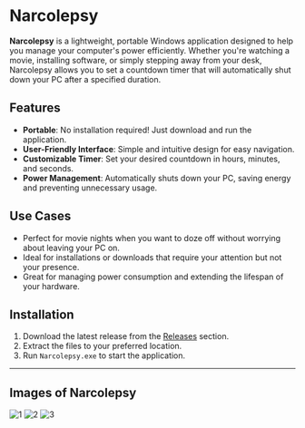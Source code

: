# Narcolepsy

**Narcolepsy** is a lightweight, portable Windows application designed to help you manage your computer's power efficiently. Whether you're watching a movie, installing software, or simply stepping away from your desk, Narcolepsy allows you to set a countdown timer that will automatically shut down your PC after a specified duration.

## Features

- **Portable**: No installation required! Just download and run the application.
- **User-Friendly Interface**: Simple and intuitive design for easy navigation.
- **Customizable Timer**: Set your desired countdown in hours, minutes, and seconds.
- **Power Management**: Automatically shuts down your PC, saving energy and preventing unnecessary usage.

## Use Cases

- Perfect for movie nights when you want to doze off without worrying about leaving your PC on.
- Ideal for installations or downloads that require your attention but not your presence.
- Great for managing power consumption and extending the lifespan of your hardware.

## Installation

1. Download the latest release from the [Releases](link-to-releases) section.
2. Extract the files to your preferred location.
3. Run `Narcolepsy.exe` to start the application.

---

## Images of Narcolepsy


![1](https://github.com/user-attachments/assets/48fd60bd-54d1-4a70-8f94-ebd33e6e3898)
![2](https://github.com/user-attachments/assets/7f687b97-3008-4140-aa68-a830cacf348e)
![3](https://github.com/user-attachments/assets/4098f2d8-401b-4f4b-a69e-a52f1a1f2822)

